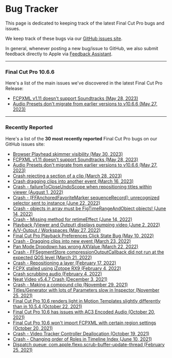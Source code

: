 # Bug Tracker

This page is dedicated to keeping track of the latest Final Cut Pro bugs and issues.

We keep track of these bugs via our [GitHub issues site](https://github.com/CommandPost/FCPCafe/issues).

In general, whenever posting a new bug/issue to GitHub, we also submit feedback directly to Apple via [Feedback Assistant](https://feedbackassistant.apple.com).

---

### Final Cut Pro 10.6.6

Here's a list of the main issues we've discovered in the latest Final Cut Pro Release:

- [FCPXML v1.11 doesn't support Soundtracks (May 28, 2023)](https://github.com/CommandPost/FCPCafe/issues/94)
- [Audio Presets don't migrate from earlier versions to v10.6.6 (May 27, 2023)](https://github.com/CommandPost/FCPCafe/issues/92)

---

### Recently Reported

Here's a list of the **30 most recently reported** Final Cut Pro bugs on our GitHub issues site:

- [Browser Playhead skimmer visibility (May 30, 2023)](https://github.com/CommandPost/FCPCafe/issues/101)
- [FCPXML v1.11 doesn't support Soundtracks (May 28, 2023)](https://github.com/CommandPost/FCPCafe/issues/94)
- [Audio Presets don't migrate from earlier versions to v10.6.6 (May 27, 2023)](https://github.com/CommandPost/FCPCafe/issues/92)
- [Crash rejecting a section of a clip (March 28, 2023)](https://github.com/CommandPost/FCPCafe/issues/88)
- [Crash dragging clips into another event (March 16, 2023)](https://github.com/CommandPost/FCPCafe/issues/87)
- [Crash - failureToCloseUndoScope when repositioning titles within viewer (August 1, 2022)](https://github.com/CommandPost/FCPCafe/issues/84)
- [Crash - [FFAnchoredFavoriteMarker sequenceRecord]: unrecognized selector sent to instance (June 22, 2022)](https://github.com/CommandPost/FCPCafe/issues/83)
- [Crash - objects in array must be FigTimeRangeAndObject objects! (June 14, 2022)](https://github.com/CommandPost/FCPCafe/issues/82)
- [Crash - Missing method for retimeEffect (June 14, 2022)](https://github.com/CommandPost/FCPCafe/issues/81)
- [Playback (Viewer and Output) displays pumping video (June 2, 2022)](https://github.com/CommandPost/FCPCafe/issues/80)
- [A/V-Output / Workspaces (May 27, 2022)](https://github.com/CommandPost/FCPCafe/issues/79)
- [Final Cut Pro Playback Preferences Click State Bug (May 10, 2022)](https://github.com/CommandPost/FCPCafe/issues/77)
- [Crash - Dragging clips into new event (March 23, 2022)](https://github.com/CommandPost/FCPCafe/issues/74)
- [Pan Mode Dropdown has wrong AXValue (March 22, 2022)](https://github.com/CommandPost/FCPCafe/issues/73)
- [Crash - FFSegmentStore compressionOutputCallback did not run at the expected QOS level (March 21, 2022)](https://github.com/CommandPost/FCPCafe/issues/72)
- [Crash - Repositioning a layer (February 17, 2022)](https://github.com/CommandPost/FCPCafe/issues/71)
- [FCPX stalled using iZotope RX9 (February 4, 2022)](https://github.com/CommandPost/FCPCafe/issues/70)
- [Crash scrubbing audio (February 4, 2022)](https://github.com/CommandPost/FCPCafe/issues/69)
- [Neat Video v5.4.7 Crash (December 3, 2021)](https://github.com/CommandPost/FCPCafe/issues/68)
- [Crash - Making a compound clip (November 29, 2021)](https://github.com/CommandPost/FCPCafe/issues/67)
- [Titles/Generator with lots of Parameters slow in Inspector (November 25, 2021)](https://github.com/CommandPost/FCPCafe/issues/66)
- [Final Cut Pro 10.6 renders light in Motion Templates slightly differently than in 10.5.4 (October 22, 2021)](https://github.com/CommandPost/FCPCafe/issues/65)
- [Final Cut Pro 10.6 has issues with AC3 Encoded Audio (October 20, 2021)](https://github.com/CommandPost/FCPCafe/issues/63)
- [Final Cut Pro 10.6 won't import FCPXML with certain region settings (October 20, 2021)](https://github.com/CommandPost/FCPCafe/issues/62)
- [Crash - Video Tracker Controller Deallocation (October 19, 2021)](https://github.com/CommandPost/FCPCafe/issues/61)
- [Crash - Changing order of Roles in Timeline Index  (June 10, 2021)](https://github.com/CommandPost/FCPCafe/issues/60)
- [Dispatch queue: com.apple.flexo.scrub-buffer-update-thread (February 25, 2021)](https://github.com/CommandPost/FCPCafe/issues/59)
